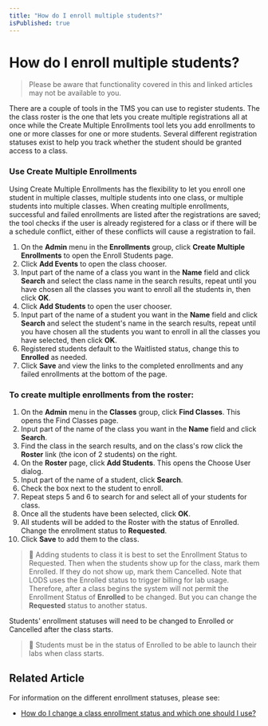 ```yaml
---
title: "How do I enroll multiple students?"
isPublished: true
---
```


# How do I enroll multiple students?

> Please be aware that functionality covered in this and linked articles may not be available to you.

There are a couple of tools in the TMS you can use to register students. The the class roster is the one that lets you create multiple registrations all at once while the Create Multiple Enrollments tool lets you add enrollments to one or more classes for one or more students. Several different registration statuses exist to help you track whether the student should be granted access to a class.

### Use Create Multiple Enrollments
Using Create Multiple Enrollments has the flexibility to let you enroll one student in multiple classes, multiple students into one class, or multiple students into multiple classes. When creating multiple enrollments, successful and failed enrollments are listed after the registrations are saved; the tool checks if the user is already registered for a class or if there will be a schedule conflict, either of these conflicts will cause a registration to fail.

1. On the **Admin** menu in the **Enrollments** group, click **Create Multiple Enrollments** to open the Enroll Students page.
1. Click **Add Events** to open the class chooser.
1. Input part of the name of a class you want in the **Name** field and click **Search** and select the class name in the search results, repeat until you have chosen all the classes you want to enroll all the students in, then click **OK**.
1. Click **Add Students** to open the user chooser.
1. Input part of the name of a student you want in the **Name** field and click **Search** and select the student's name in the search results, repeat until you have chosen all the students you want to enroll in all the classes you have selected, then click **OK**. 
1. Registered students default to the Waitlisted status, change this to **Enrolled** as needed.
1. Click **Save** and view the links to the completed enrollments and any failed enrollments at the bottom of the page.

### To create multiple enrollments from the roster:

1. On the **Admin** menu in the **Classes** group, click **Find Classes**. This opens the Find Classes page.
1. Input part of the name of the class you want in the **Name** field and click **Search**.
1. Find the class in the search results, and on the class's row click the **Roster** link (the icon of 2 students) on the right. 
1. On the **Roster** page, click **Add Students**. This opens the Choose User dialog. 
1. Input part of the name of a student, click **Search**. 
1. Check the box next to the student to enroll. 
1. Repeat steps 5 and 6 to search for and select all of your students for class. 
1. Once all the students have been selected, click **OK**. 
1. All students will be added to the Roster with the status of Enrolled. Change the enrollment status to **Requested**. 
1. Click **Save** to add them to the class. 

> :small_blue_diamond: Adding students to class it is best to set the Enrollment Status to Requested. Then when the students show up for the class, mark them Enrolled. If they do not show up, mark them Cancelled. Note that LODS uses the Enrolled status to trigger billing for lab usage. Therefore, after a class begins the system will not permit the Enrollment Status of **Enrolled** to be changed. But you can change the **Requested** status to another status.

Students' enrollment statuses will need to be changed to Enrolled or Cancelled after the class starts.

> :small_blue_diamond: Students must be in the status of Enrolled to be able to launch their labs when class starts.

## Related Article
For information on the different enrollment statuses, please see:

- [How do I change a class enrollment status and which one should I use?](change-class-enrollment-status-and-which-to-use.md)
